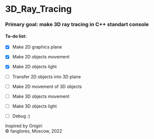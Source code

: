 # 3D_Ray_Tracing
### Primary goal: make 3D ray tracing in C++ standart console
#### To-do list: 
  - [x] Make 2D graphics plane
  - [x] Make 2D objects movement
  - [x] Make 2D objects light
  - [ ] Transfer 2D objects into 3D plane
  - [ ] Make 2D movement of 3D objects
  - [ ] Make 3D objects movement 
  - [ ] Make 3D objects light
  - [ ] Debug :)  
   
       
 Inspired by Onigiri  
  © fanglores, Moscow, 2022
